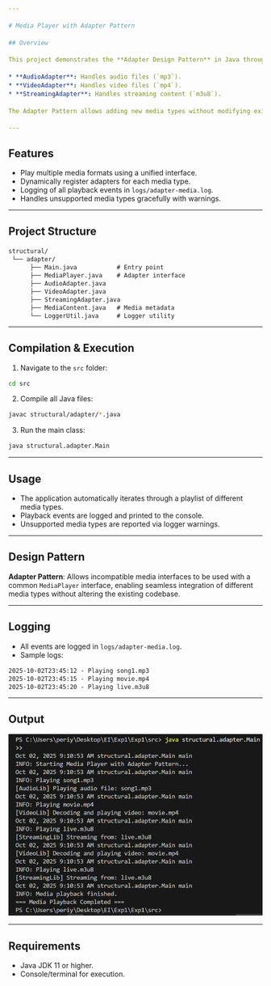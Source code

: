 ```yaml
---

# Media Player with Adapter Pattern

## Overview

This project demonstrates the **Adapter Design Pattern** in Java through a **media player system**. The system supports multiple media types (`mp3`, `mp4`, `m3u8`) by using adapters that **bridge incompatible interfaces** and allow seamless playback.

* **AudioAdapter**: Handles audio files (`mp3`).
* **VideoAdapter**: Handles video files (`mp4`).
* **StreamingAdapter**: Handles streaming content (`m3u8`).

The Adapter Pattern allows adding new media types without modifying existing code, following the **Open/Closed Principle**.

---
```


## Features

* Play multiple media formats using a unified interface.
* Dynamically register adapters for each media type.
* Logging of all playback events in `logs/adapter-media.log`.
* Handles unsupported media types gracefully with warnings.

---

## Project Structure

```
structural/
 └── adapter/
      ├── Main.java           # Entry point
      ├── MediaPlayer.java    # Adapter interface
      ├── AudioAdapter.java
      ├── VideoAdapter.java
      ├── StreamingAdapter.java
      ├── MediaContent.java   # Media metadata
      └── LoggerUtil.java     # Logger utility
```

---

## Compilation & Execution

1. Navigate to the `src` folder:

```bash
cd src
```

2. Compile all Java files:

```bash
javac structural/adapter/*.java
```

3. Run the main class:

```bash
java structural.adapter.Main
```

---

## Usage

* The application automatically iterates through a playlist of different media types.
* Playback events are logged and printed to the console.
* Unsupported media types are reported via logger warnings.

---

## Design Pattern

**Adapter Pattern**: Allows incompatible media interfaces to be used with a common `MediaPlayer` interface, enabling seamless integration of different media types without altering the existing codebase.

---

## Logging

* All events are logged in `logs/adapter-media.log`.
* Sample logs:

```
2025-10-02T23:45:12 - Playing song1.mp3
2025-10-02T23:45:15 - Playing movie.mp4
2025-10-02T23:45:20 - Playing live.m3u8
```

---

## Output

![Example Output](image.png)

---

## Requirements

* Java JDK 11 or higher.
* Console/terminal for execution.


